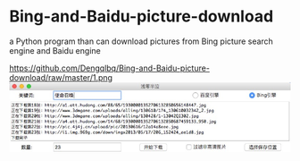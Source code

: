 # Bing-and-Baidu-picture-download
a Python program than can download pictures from Bing picture search engine and Baidu engine

https://github.com/Dengqlbq/Bing-and-Baidu-picture-download/raw/master/1.png
![1](https://github.com/Dengqlbq/Bing-and-Baidu-picture-download/raw/master/1.png)
